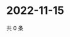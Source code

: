# 2022-11-15

共 0 条

<!-- BEGIN WEIBO -->
<!-- 最后更新时间 Tue Nov 15 2022 16:07:45 GMT+0800 (China Standard Time) -->

<!-- END WEIBO -->
